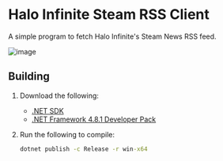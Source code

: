 # Halo Infinite Steam RSS Client
A simple program to fetch Halo Infinite's Steam News RSS feed.

![image](https://github.com/Aetopia/Halo-Infinite-Steam-RSS-Client/assets/41850963/68e92096-c854-42cd-9727-77432cc9e866)


## Building
1. Download the following:
    - [.NET SDK](https://dotnet.microsoft.com/en-us/download)
    - [.NET Framework 4.8.1 Developer Pack](https://dotnet.microsoft.com/en-us/download/dotnet-framework/thank-you/net481-developer-pack-offline-installer)

2. Run the following to compile:
    
    ```cmd
    dotnet publish -c Release -r win-x64
    ```

